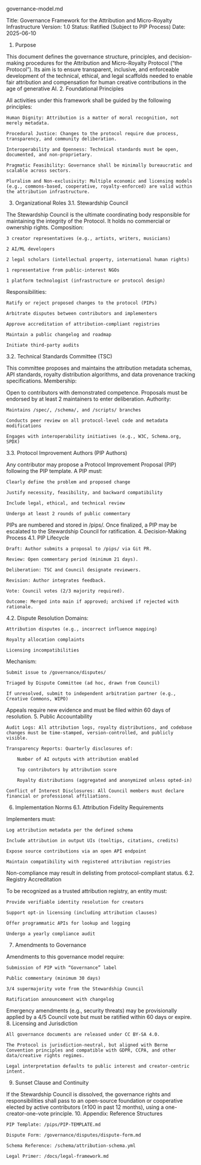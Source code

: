 governance-model.md

Title: Governance Framework for the Attribution and Micro-Royalty Infrastructure
Version: 1.0
Status: Ratified (Subject to PIP Process)
Date: 2025-06-10
1. Purpose

This document defines the governance structure, principles, and decision-making procedures for the Attribution and Micro-Royalty Protocol (“the Protocol”). Its aim is to ensure transparent, inclusive, and enforceable development of the technical, ethical, and legal scaffolds needed to enable fair attribution and compensation for human creative contributions in the age of generative AI.
2. Foundational Principles

All activities under this framework shall be guided by the following principles:

    Human Dignity: Attribution is a matter of moral recognition, not merely metadata.

    Procedural Justice: Changes to the protocol require due process, transparency, and community deliberation.

    Interoperability and Openness: Technical standards must be open, documented, and non-proprietary.

    Pragmatic Feasibility: Governance shall be minimally bureaucratic and scalable across sectors.

    Pluralism and Non-exclusivity: Multiple economic and licensing models (e.g., commons-based, cooperative, royalty-enforced) are valid within the attribution infrastructure.

3. Organizational Roles
3.1. Stewardship Council

The Stewardship Council is the ultimate coordinating body responsible for maintaining the integrity of the Protocol. It holds no commercial or ownership rights.
Composition:

    3 creator representatives (e.g., artists, writers, musicians)

    2 AI/ML developers

    2 legal scholars (intellectual property, international human rights)

    1 representative from public-interest NGOs

    1 platform technologist (infrastructure or protocol design)

Responsibilities:

    Ratify or reject proposed changes to the protocol (PIPs)

    Arbitrate disputes between contributors and implementers

    Approve accreditation of attribution-compliant registries

    Maintain a public changelog and roadmap

    Initiate third-party audits

3.2. Technical Standards Committee (TSC)

This committee proposes and maintains the attribution metadata schemas, API standards, royalty distribution algorithms, and data provenance tracking specifications.
Membership:

Open to contributors with demonstrated competence. Proposals must be endorsed by at least 2 maintainers to enter deliberation.
Authority:

    Maintains /spec/, /schema/, and /scripts/ branches

    Conducts peer review on all protocol-level code and metadata modifications

    Engages with interoperability initiatives (e.g., W3C, Schema.org, SPDX)

3.3. Protocol Improvement Authors (PIP Authors)

Any contributor may propose a Protocol Improvement Proposal (PIP) following the PIP template. A PIP must:

    Clearly define the problem and proposed change

    Justify necessity, feasibility, and backward compatibility

    Include legal, ethical, and technical review

    Undergo at least 2 rounds of public commentary

PIPs are numbered and stored in /pips/. Once finalized, a PIP may be escalated to the Stewardship Council for ratification.
4. Decision-Making Process
4.1. PIP Lifecycle

    Draft: Author submits a proposal to /pips/ via Git PR.

    Review: Open commentary period (minimum 21 days).

    Deliberation: TSC and Council designate reviewers.

    Revision: Author integrates feedback.

    Vote: Council votes (2/3 majority required).

    Outcome: Merged into main if approved; archived if rejected with rationale.

4.2. Dispute Resolution
Domains:

    Attribution disputes (e.g., incorrect influence mapping)

    Royalty allocation complaints

    Licensing incompatibilities

Mechanism:

    Submit issue to /governance/disputes/

    Triaged by Dispute Committee (ad hoc, drawn from Council)

    If unresolved, submit to independent arbitration partner (e.g., Creative Commons, WIPO)

Appeals require new evidence and must be filed within 60 days of resolution.
5. Public Accountability

    Audit Logs: All attribution logs, royalty distributions, and codebase changes must be time-stamped, version-controlled, and publicly visible.

    Transparency Reports: Quarterly disclosures of:

        Number of AI outputs with attribution enabled

        Top contributors by attribution score

        Royalty distributions (aggregated and anonymized unless opted-in)

    Conflict of Interest Disclosures: All Council members must declare financial or professional affiliations.

6. Implementation Norms
6.1. Attribution Fidelity Requirements

Implementers must:

    Log attribution metadata per the defined schema

    Include attribution in output UIs (tooltips, citations, credits)

    Expose source contributions via an open API endpoint

    Maintain compatibility with registered attribution registries

Non-compliance may result in delisting from protocol-compliant status.
6.2. Registry Accreditation

To be recognized as a trusted attribution registry, an entity must:

    Provide verifiable identity resolution for creators

    Support opt-in licensing (including attribution clauses)

    Offer programmatic APIs for lookup and logging

    Undergo a yearly compliance audit

7. Amendments to Governance

Amendments to this governance model require:

    Submission of PIP with “Governance” label

    Public commentary (minimum 30 days)

    3/4 supermajority vote from the Stewardship Council

    Ratification announcement with changelog

Emergency amendments (e.g., security threats) may be provisionally applied by a 4/5 Council vote but must be ratified within 60 days or expire.
8. Licensing and Jurisdiction

    All governance documents are released under CC BY-SA 4.0.

    The Protocol is jurisdiction-neutral, but aligned with Berne Convention principles and compatible with GDPR, CCPA, and other data/creative rights regimes.

    Legal interpretation defaults to public interest and creator-centric intent.

9. Sunset Clause and Continuity

If the Stewardship Council is dissolved, the governance rights and responsibilities shall pass to an open-source foundation or cooperative elected by active contributors (≥100 in past 12 months), using a one-creator-one-vote principle.
10. Appendix: Reference Structures

    PIP Template: /pips/PIP-TEMPLATE.md

    Dispute Form: /governance/disputes/dispute-form.md

    Schema Reference: /schema/attribution-schema.yml

    Legal Primer: /docs/legal-framework.md
